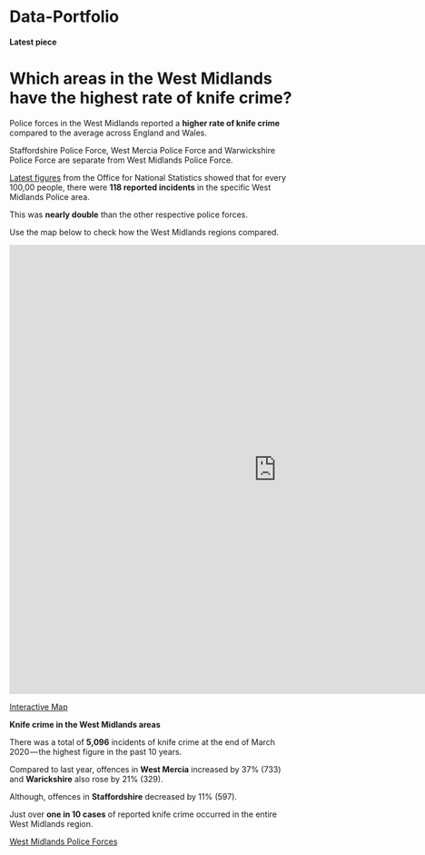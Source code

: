 # Data-Portfolio
**Latest piece**

# Which areas in the West Midlands have the highest rate of knife crime? #

Police forces in the West Midlands reported a **higher rate of knife crime** compared to the average across England and Wales.

Staffordshire Police Force, West Mercia Police Force and Warwickshire Police Force are separate from West Midlands Police Force.

[Latest figures](https://www.ons.gov.uk/peoplepopulationandcommunity/crimeandjustice/datasets/policeforceareadatatables) from the Office for National Statistics showed that for every 100,00 people, there were **118 reported incidents** in the specific West Midlands Police area.

This was **nearly double** than the other respective police forces.

Use the map below to check how the West Midlands regions compared.
<iframe title="The incident rate of knives and sharp instruments for West Midlands police force areas" aria-label="map" id="datawrapper-chart-Aeh5L" src="https://datawrapper.dwcdn.net/Aeh5L/7/" scrolling="no" frameborder="0" style="border: none;" width="940" height="791"></iframe>

[Interactive Map](https://datawrapper.dwcdn.net/Aeh5L/6/)

**Knife crime in the West Midlands areas**

There was a total of **5,096** incidents of knife crime at the end of March 2020 — the highest figure in the past 10 years.

Compared to last year, offences in **West Mercia** increased by 37% (733) and **Warickshire** also rose by 21% (329).

Although, offences in **Staffordshire** decreased by 11% (597).

Just over **one in 10 cases** of reported knife crime occurred in the entire West Midlands region.
<div class="flourish-embed flourish-chart" data-src="visualisation/3977752" data-url="https://flo.uri.sh/visualisation/3977752/embed" aria-label=""><script src="https://public.flourish.studio/resources/embed.js"></script></div>

[West Midlands Police Forces](https://public.flourish.studio/visualisation/3977752/)

